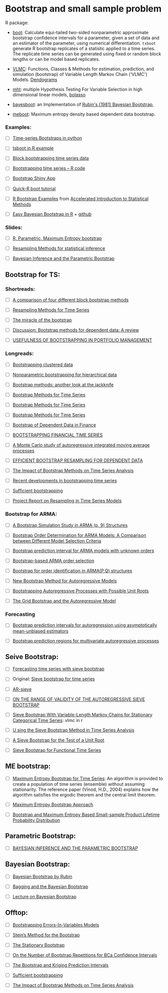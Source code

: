 # Bootstrap and small sample problem

R package:


- [boot](https://cran.r-project.org/web/packages/boot/boot.pdf): Calculate equi-tailed 
two-sided nonparametric approximate bootstrap confidence intervals for a parameter,
given a set of data and an estimator of the parameter, using numerical differentiation.
``tsboot`` generate R bootstrap replicates of a statistic applied to a time series. 
The replicate time series can be generated using fixed or random block lengths 
or can be model based replicates.


- [VLMC](https://cran.r-project.org/web/packages/VLMC/VLMC.pdf):  Functions, Classes & Methods for estimation, prediction, and
simulation (bootstrap) of Variable Length Markov Chain ('VLMC') Models. [Dendograms](https://rdrr.io/cran/VLMC/man/as.dendrogram.vlmc.html)

- [mht](https://cran.r-project.org/web/packages/mht/mht.pdf): multiple Hypothesis Testing For Variable Selection in high dimensional linear models, [bolasso](https://www.di.ens.fr/~fbach/fbach_bolasso_icml2008.pdf)

- [bayesboot](https://cran.r-project.org/web/packages/bayesboot/bayesboot.pdf): an Implementation of [Rubin's (1981) Bayesian Bootstrap](https://projecteuclid.org/download/pdf_1/euclid.aos/1176345338), 



- [meboot](https://cran.r-project.org/web/packages/meboot/meboot.pdf): Maximum entropy density based dependent data bootstrap.




### Examples:

- [ ] [Time-series Bootstraps
 in python](https://arch.readthedocs.io/en/latest/bootstrap/timeseries-bootstraps.html)

- [ ] [tsboot in R example](https://stat.ethz.ch/R-manual/R-devel/library/boot/html/tsboot.html)

- [ ] [Block bootstrapping time series data](https://www.packtpub.com/mapt/book/big_data_and_business_intelligence/9781785282287/6/ch06lvl1sec88/block-bootstrapping-time-series-data)

- [ ] [Bootstrapping time series – R code](https://eranraviv.com/bootstrapping-time-series-r-code/)

- [ ] [Bootstrap Shiny App](http://rosetta.ahmedmoustafa.io/bootstrap/)

- [ ] [Quick-R boot tutorial](https://www.statmethods.net/advstats/bootstrapping.html)


- [ ] [R Bootstrap Examples](http://pages.stat.wisc.edu/~larget/stat302/chap3.pdf) from [Accelerated Introduction to Statistical Methods](http://pages.stat.wisc.edu/~larget/stat302/) 


- [ ] [Easy Bayesian Bootstrap in R](http://www.sumsar.net/blog/2015/07/easy-bayesian-bootstrap-in-r/) + [github](https://github.com/rasmusab/bayesboot)



### Slides:

- [ ] [R, Parametric, Maximum Entropy bootstrap](http://www.quantdevel.com/public/CSP2015/Talk/BootstrappingTimeSeriesData.pdf) 


- [ ] [Resampling Methods for statistical inference](http://citeseerx.ist.psu.edu/viewdoc/download?doi=10.1.1.182.1011&rep=rep1&type=pdf)

- [ ] [Bayesian Inference and
the Parametric Bootstrap](http://statweb.stanford.edu/~ckirby/brad/papers/2011BootstrapMCMC.pdf)



## Bootstrap for TS:

### Shortreads:

- [ ] [A comparison of four different block bootstrap methods](https://hrcak.srce.hr/index.php?show=clanak&id_clanak_jezik=197357)

- [ ] [Resampling Methods for Time Series](http://www-stat.wharton.upenn.edu/~stine/stat910/lectures/13_bootstrap.pdf)

- [ ] [The miracle of the bootstrap](http://thestatsgeek.com/2013/07/02/the-miracle-of-the-bootstrap/ )


- [ ] [Discussion: Bootstrap methods for dependent data: A review](http://mapageweb.umontreal.ca/goncals/documents/Goncalves-Politis-2011.pdf)

- [ ] [USEFULNESS OF BOOTSTRAPPING IN PORTFOLIO MANAGEMENT](https://hrcak.srce.hr/index.php?show=clanak&id_clanak_jezik=142318)

### Longreads:


- [ ] [Bootstrapping clustered data](https://rss.onlinelibrary.wiley.com/doi/full/10.1111/j.1467-9868.2007.00593.x)

- [ ] [Nonparametric bootstrapping for hierarchical data](https://www.tandfonline.com/doi/abs/10.1080/02664760903046102)

- [ ] [Bootstrap methods: another look at the jackknife](https://projecteuclid.org/download/pdf_1/euclid.aos/1176344552)

- [ ] [Bootstrap Methods for Time Series](https://onlinelibrary.wiley.com/doi/abs/10.1111/j.1751-5823.2003.tb00485.x)

- [ ] [Bootstrap Methods for Time Series](https://www.kevinsheppard.com/images/0/0a/Kreiss_and_lahiri.pdf)

- [ ] [Bootstrap Methods for Time Series](https://edoc.hu-berlin.de/bitstream/handle/18452/4249/59.pdf?sequence=1&isAllowed=y)


- [ ] [Bootstrap of Dependent Data in Finance](http://www.math.chalmers.se/~palbin/BootstrapDependentAndreasSunesson.pdf)

- [ ] [BOOTSTRAPPING FINANCIAL TIME SERIES](https://core.ac.uk/download/pdf/29399877.pdf)

- [ ] [A Monte Carlo study of autoregressive integrated moving average processes](https://www.sciencedirect.com/science/article/pii/S0304407601001324) 

- [ ] [EFFICIENT BOOTSTRAP RESAMPLING FOR DEPENDENT DATA](https://www.tandfonline.com/doi/abs/10.1081/SAC-120003846?journalCode=lssp20)

- [ ] [The Impact of Bootstrap Methods on Time Series Analysis](http://www.math.ucsd.edu/~politis/StatSci03.pdf)


- [ ] [Recent developments in bootstrapping time series](https://www.tandfonline.com/doi/abs/10.1080/07474930008800457?journalCode=lecr20)


- [ ] [Sufficient bootstrapping](https://www.sciencedirect.com/science/article/pii/S0167947310003981)


- [ ] [Project Report on Resampling in Time Series Models](http://www2.stat.duke.edu/~ab216/report.pdf)



### Bootstrap for ARMA:


- [ ] [A Bootstrap Simulation Study in
ARMA (p, 9) Structures](https://doi.org/10.1002/(SICI)1099-131X(199607)15:4%3C343::AID-FOR613%3E3.0.CO;2-2)

- [ ] [Bootstrap Order Determination for ARMA Models: A Comparison between Different Model Selection Criteria](https://www.hindawi.com/journals/jps/2017/1235979/)

- [ ] [Bootstrap prediction interval for ARMA models with
unknown orders](https://www.ine.pt/revstat/pdf/BootstrappredictionintervalforARMAmodelswithunknownorders.pdf)

- [ ] [Bootstrap-based ARMA order selection](https://www.tandfonline.com/doi/abs/10.1080/00949650903484166?journalCode=gscs20)

- [ ] [Bootstrap for order identification in ARMA(P,Q) structures](http://www.ijmp.jor.br/index.php/ijmp/article/view/244)


- [ ] [New Bootstrap Method for Autoregressive Models](http://citeseerx.ist.psu.edu/viewdoc/download?doi=10.1.1.821.3329&rep=rep1&type=pdf)

- [ ] [Bootstrapping Autoregressive Processes with Possible
Unit Roots](https://pdfs.semanticscholar.org/03cd/fe24208bdbe2a99569b95a121cab402dafe5.pdf)


- [ ] [The Grid Bootstrap and the Autoregressive Model](https://www.mitpressjournals.org/doi/10.1162/003465399558463)


### Forecasting

- [ ] [Bootstrap prediction intervals for autoregression using asymptotically mean-unbiased estimators](https://www.sciencedirect.com/science/article/pii/S0169207003000074)
 
- [ ] [Bootstrap prediction regions for multivariate autoregressive processes](https://www.researchgate.net/publication/220363767_Bootstrap_prediction_regions_for_multivariate_autoregressive_processes)

## Seive Bootstrap:

- [ ] [Forecasting time series with sieve bootstrap](http://halweb.uc3m.es/esp/Personal/personas/dpena/publications/ingles/2002JSPI_alonso_romo.pdf)

- [ ] Original: [Sieve bootstrap for time series](https://projecteuclid.org/download/pdf_1/euclid.bj/1177526726)

- [ ] [AR-sieve](https://projecteuclid.org/download/pdf_1/euclid.ss/1023798998)

- [ ] [ON THE RANGE OF VALIDITY OF THE AUTOREGRESSIVE
SIEVE BOOTSTRAP](https://arxiv.org/pdf/1201.6211.pdf)


- [ ] [Sieve Bootstrap With Variable-Length Markov
Chains for Stationary Categorical Time Series](https://www.tandfonline.com/doi/pdf/10.1198/016214502760046998): vlmc in  r 


- [ ] [U sing the Sieve Bootstrap Method
in Time Series Analysis ](https://link.springer.com/chapter/10.1007/978-3-642-58300-1_28)

- [ ] [A Sieve Bootstrap
for the Test of a Unit Root](http://citeseerx.ist.psu.edu/viewdoc/download?doi=10.1.1.420.235&rep=rep1&type=pdf)


- [ ] [Sieve Bootstrap for Functional Time
Series](https://arxiv.org/pdf/1609.06029.pdf)







## ME bootstrap:

- [ ] [Maximum Entropy Bootstrap for Time Series](https://cran.r-project.org/web/packages/meboot/vignettes/meboot.pdf): An algorithm is provided to create a population of time series (ensemble)
without assuming stationarity. The reference paper (Vinod, H.D., 2004) explains
how the algorithm satisfies the ergodic theorem and the central limit theorem.

- [ ] [Maximum Entropy Bootstrap
Approach](https://core.ac.uk/download/pdf/82796251.pdf)

- [ ] [Bootstrap and Maximum Entropy Based Small-sample
Product Lifetime Probability Distribution](https://ac.els-cdn.com/S2405896315003237/1-s2.0-S2405896315003237-main.pdf?_tid=8d1881b9-60f4-4175-8ee8-45b9fde1c368&acdnat=1541141244_8e2bc14c566774b43b8cd097e653bc11)


## Parametric Bootstrap:

- [ ] [BAYESIAN INFERENCE AND THE PARAMETRIC BOOTSTRAP](https://arxiv.org/pdf/1301.2936.pdf)


## Bayesian Bootstrap:

- [ ] [Bayesian Bootstrap by Rubin](https://www.jstor.org/stable/2240875?seq=1#page_scan_tab_contents)

- [ ] [Bagging and the Bayesian Bootstrap](https://dukespace.lib.duke.edu/dspace/bitstream/handle/10161/11773/clyde129.pdf?sequence=1) 

- [ ] [Lecture on Bayesian Bootstrap](http://bryangraham.github.io/econometrics/downloads/short_courses/cemfi_2015/Lecture_3_Bayesian_Bootstrap.pdf)




## Offtop:




- [ ] [Bootstrapping Errors-In-Variables Models](https://pdfs.semanticscholar.org/bb2b/38c3bbd0e0875288c1a29f10c3cc9276ef82.pdf)

 
- [ ] [Stein’s Method for the Bootstrap](http://www.stats.ox.ac.uk/~reinert/papers/steinbootstrap.pdf)
 
- [ ] [The Stationary Bootstrap](https://www.tandfonline.com/doi/abs/10.1080/01621459.1994.10476870)



- [ ] [On the Number of Bootstrap Repetitions for BCa Confidence Intervals](https://www.jstor.org/stable/3533421?seq=1#page_scan_tab_contents)


- [ ] [The Bootstrap and Kriging Prediction Intervals](http://wwwf.imperial.ac.uk/~ayoung/papers/publishedarticle.pdf)






- [ ] [Sufficient bootstrapping](https://www.sciencedirect.com/science/article/pii/S0167947310003981)


- [ ] [The Impact of Bootstrap Methods on Time Series Analysis](http://www.math.ucsd.edu/~politis/StatSci03.pdf)


